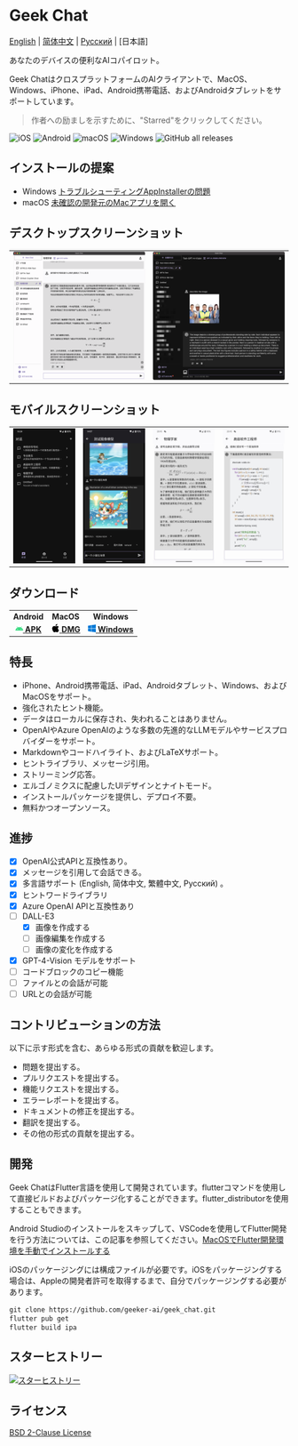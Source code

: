 # Geek Chat

[English](../README.md) | [简体中文](./README_CN.md) | [Русский](./README_RU.md) | [日本語]

あなたのデバイスの便利なAIコパイロット。

Geek ChatはクロスプラットフォームのAIクライアントで、MacOS、Windows、iPhone、iPad、Android携帯電話、およびAndroidタブレットをサポートしています。

> 作者への励ましを示すために、"Starred"をクリックしてください。

![iOS](https://img.shields.io/badge/-iOS-black?style=flat-square&logo=apple&logoColor=white) ![Android](https://img.shields.io/badge/-Android-black?style=flat-square&logo=android&logoColor=white) ![macOS](https://img.shields.io/badge/-macOS-black?style=flat-square&logo=apple&logoColor=white) ![Windows](https://img.shields.io/badge/-Windows-black?style=flat-square&logo=windows&logoColor=white) ![GitHub all releases](https://img.shields.io/github/downloads/geeker-ai/geek_chat/total)

## インストールの提案
- Windows [トラブルシューティングAppInstallerの問題](https://learn.microsoft.com/zh-cn/windows/msix/app-installer/troubleshoot-appinstaller-issues)
- macOS [未確認の開発元のMacアプリを開く](https://support.apple.com/zh-cn/guide/mac-help/mh40616/mac)

## デスクトップスクリーンショット

<table>
  <tr>
    <td>
      <img src='../assets/screenshots/screenshot1.png' />
    </td>
    <td>
      <img src='../assets/screenshots/screenshot2.png' />
    </td>
  </tr>
</table>

## モバイルスクリーンショット

<table>
  <tr style="height: 40px">
    <td>
      <img src='../assets/screenshots/screenshot3.jpeg' />
    </td>
    <td>
      <img src='../assets/screenshots/screenshot4.jpeg' />
    </td>
    <td>
      <img src='../assets/screenshots/screenshot5.jpeg' />
    </td>
    <td>
      <img src='../assets/screenshots/screenshot6.jpeg' />
    </td>
  </tr>
</table>

## ダウンロード

<table>
  <tr>
    <td style="text-align:center"><b>Android</b></td>
    <td style="text-align:center"><b>MacOS</b></td>
    <td style="text-align:center"><b>Windows</b></td>
  </tr>
  <tr style="text-align: center">
    <td>
      <a href='https://github.com/geeker-ai/geek_chat/releases'>
        <img src='../assets/android-color.svg' style="height:14px; width: 14px" />
        <b>APK</b>
      </a>
    </td>
    <td>
      <a href='https://github.com/geeker-ai/geek_chat/releases'>
        <img src='../assets/apple-color.svg' style="height:15px; width: 15px" />
        <b>DMG</b>
      </a>
    </td>
    <td>
      <a href='https://github.com/geeker-ai/geek_chat/releases'>
        <img src='../assets/windows10-color.svg' style="height:14px; width: 14px" />
        <b>Windows</b>
      </a>
    </td>
  </tr>
</table>

## 特長

- iPhone、Android携帯電話、iPad、Androidタブレット、Windows、およびMacOSをサポート。
- 強化されたヒント機能。
- データはローカルに保存され、失われることはありません。
- OpenAIやAzure OpenAIのような多数の先進的なLLMモデルやサービスプロバイダーをサポート。
- Markdownやコードハイライト、およびLaTeXサポート。
- ヒントライブラリ、メッセージ引用。
- ストリーミング応答。
- エルゴノミクスに配慮したUIデザインとナイトモード。
- インストールパッケージを提供し、デプロイ不要。
- 無料かつオープンソース。

## 進捗

- [x] OpenAI公式APIと互換性あり。
- [x] メッセージを引用して会話できる。
- [x] 多言語サポート (English, 简体中文, 繁體中文, Русский) 。
- [x] ヒントワードライブラリ
- [x] Azure OpenAI APIと互換性あり
- [ ] DALL-E3
  - [x] 画像を作成する
  - [ ] 画像編集を作成する
  - [ ] 画像の変化を作成する
- [x] GPT-4-Vision モデルをサポート
- [ ] コードブロックのコピー機能
- [ ] ファイルとの会話が可能
- [ ] URLとの会話が可能

## コントリビューションの方法

以下に示す形式を含む、あらゆる形式の貢献を歓迎します。

- 問題を提出する。
- プルリクエストを提出する。
- 機能リクエストを提出する。
- エラーレポートを提出する。
- ドキュメントの修正を提出する。
- 翻訳を提出する。
- その他の形式の貢献を提出する。

## 開発

Geek ChatはFlutter言語を使用して開発されています。flutterコマンドを使用して直接ビルドおよびパッケージ化することができます。flutter_distributorを使用することもできます。

Android Studioのインストールをスキップして、VSCodeを使用してFlutter開発を行う方法については、この記事を参照してください。[MacOSでFlutter開発環境を手動でインストールする](https://macgeeker.com/devnotes/macos-flutter/)

iOSのパッケージングには構成ファイルが必要です。iOSをパッケージングする場合は、Appleの開発者許可を取得するまで、自分でパッケージングする必要があります。

```
git clone https://github.com/geeker-ai/geek_chat.git
flutter pub get
flutter build ipa
```

## スターヒストリー

[![スターヒストリー](https://api.star-history.com/svg?repos=geeker-ai/geek_chat&type=Date)](https://star-history.com/#geeker-ai/geek_chat&Date)

## ライセンス
[BSD 2-Clause License](./LICENSE)